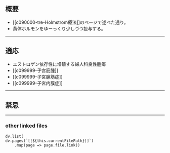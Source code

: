 ## 概要
- [[c090000-tre-Holmstrom療法]]のページで述べた通り。
- 黄体ホルモンをゆーっくり少しづつ投与する。
---
## 適応
- エストロゲン依存性に増殖する婦人科良性腫瘍
- [[c099999-子宮筋腫]]
- [[c099999-子宮腺筋症]]
- [[c099999-子宮内膜症]]
---
## 禁忌
---
### other linked files
```dataviewjs
dv.list(
dv.pages(`[[${this.currentFilePath}]]`)
	.map(page => page.file.link))
```